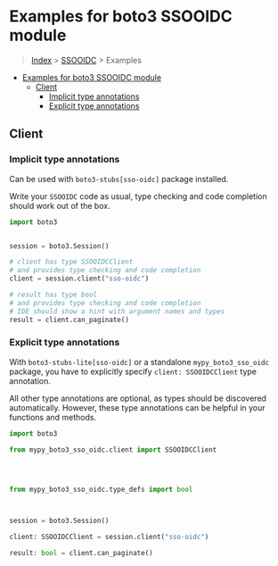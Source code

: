 <a id="examples-for-boto3-ssooidc-module"></a>

# Examples for boto3 SSOOIDC module

> [Index](../README.md) > [SSOOIDC](./README.md) > Examples

- [Examples for boto3 SSOOIDC module](#examples-for-boto3-ssooidc-module)
  - [Client](#client)
    - [Implicit type annotations](#implicit-type-annotations)
    - [Explicit type annotations](#explicit-type-annotations)

<a id="client"></a>

## Client

<a id="implicit-type-annotations"></a>

### Implicit type annotations

Can be used with `boto3-stubs[sso-oidc]` package installed.

Write your `SSOOIDC` code as usual, type checking and code completion should
work out of the box.

```python
import boto3


session = boto3.Session()

# client has type SSOOIDCClient
# and provides type checking and code completion
client = session.client("sso-oidc")

# result has type bool
# and provides type checking and code completion
# IDE should show a hint with argument names and types
result = client.can_paginate()
```

<a id="explicit-type-annotations"></a>

### Explicit type annotations

With `boto3-stubs-lite[sso-oidc]` or a standalone `mypy_boto3_sso_oidc`
package, you have to explicitly specify `client: SSOOIDCClient` type
annotation.

All other type annotations are optional, as types should be discovered
automatically. However, these type annotations can be helpful in your functions
and methods.

```python
import boto3

from mypy_boto3_sso_oidc.client import SSOOIDCClient




from mypy_boto3_sso_oidc.type_defs import bool



session = boto3.Session()

client: SSOOIDCClient = session.client("sso-oidc")

result: bool = client.can_paginate()
```
